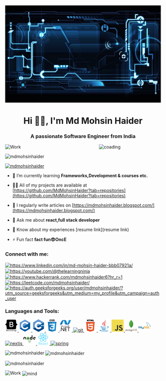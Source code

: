 ![logo](https://github.com/MdMohsinHaider/MdMohsinHaider/blob/main/fill.jpg)
<h1 align="center">Hi 👋🙂, I'm Md Mohsin Haider </h1>
<h3 align="center">A passionate Software Engineer from India </h3>

<img align="right" alt="coading" width="200" src="https://static.wikia.nocookie.net/vsbattles/images/5/58/Hacking.gif/revision/latest/scale-to-width-down/1200?cb=20150210152035">
<img align="" alt="Work" width="200" src="https://miro.medium.com/v2/resize:fit:1400/1*yw0TnheAGN-LPneDaTlaxw.gif">
<p align="left"> <img src="https://komarev.com/ghpvc/?username=mdmohsinhaider&label=Profile%20views&color=0e75b6&style=flat" alt="mdmohsinhaider" /> </p>

<p align="left"> <a href="https://github.com/ryo-ma/github-profile-trophy"><img src="https://github-profile-trophy.vercel.app/?username=mdmohsinhaider" alt="mdmohsinhaider" /></a> </p>

- 🌱 I’m currently learning **Frameworks,Development & courses etc.**

- 👨‍💻 All of my projects are available at [https://github.com/MdMohsinHaider?tab=repositories](https://github.com/MdMohsinHaider?tab=repositories)

- 📝 I regularly write articles on [https://mdmohsinhaider.blogspot.com/](https://mdmohsinhaider.blogspot.com/)

- 💬 Ask me about **react,full stack developer**

- 📄 Know about my experiences [resume link](resume link)

- ⚡ Fun fact **fact fun😎OncE**

<h3 align="left">Connect with me:</h3>
<p align="left">
<a href="https://linkedin.com/in/md-mohsin-haider-bbb07921a/" target="blank"><img align="center" src="https://raw.githubusercontent.com/rahuldkjain/github-profile-readme-generator/master/src/images/icons/Social/linked-in-alt.svg" alt="https://www.linkedin.com/in/md-mohsin-haider-bbb07921a/" height="30" width="40" /></a>
<a href="https://www.youtube.com/@thelearningninja" target="blank"><img align="center" src="https://raw.githubusercontent.com/rahuldkjain/github-profile-readme-generator/master/src/images/icons/Social/youtube.svg" alt="https://youtube.com/@thelearningninja" height="30" width="40" /></a>
<a href="https://www.hackerrank.com/mdmohsinhaider6?hr_r=1" target="blank"><img align="center" src="https://raw.githubusercontent.com/rahuldkjain/github-profile-readme-generator/master/src/images/icons/Social/hackerrank.svg" alt="https://www.hackerrank.com/mdmohsinhaider6?hr_r=1" height="30" width="40" /></a>
<a href="https://www.leetcode.com/mdmohsinhaider/" target="blank"><img align="center" src="https://raw.githubusercontent.com/rahuldkjain/github-profile-readme-generator/master/src/images/icons/Social/leet-code.svg" alt="https://leetcode.com/mdmohsinhaider/" height="30" width="40" /></a>
<a href="https://auth.geeksforgeeks.org/user/mdmohsinhaider/?utm_source=geeksforgeeks&utm_medium=my_profile&utm_campaign=auth_user" target="blank"><img align="center" src="https://raw.githubusercontent.com/rahuldkjain/github-profile-readme-generator/master/src/images/icons/Social/geeks-for-geeks.svg" alt="https://auth.geeksforgeeks.org/user/mdmohsinhaider/?utm_source=geeksforgeeks&utm_medium=my_profile&utm_campaign=auth_user" height="30" width="40" /></a>
</p>

<h3 align="left">Languages and Tools:</h3>
<p align="left"> <a href="https://getbootstrap.com" target="_blank" rel="noreferrer"> <img src="https://raw.githubusercontent.com/devicons/devicon/master/icons/bootstrap/bootstrap-plain-wordmark.svg" alt="bootstrap" width="40" height="40"/> </a> <a href="https://www.cprogramming.com/" target="_blank" rel="noreferrer"> <img src="https://raw.githubusercontent.com/devicons/devicon/master/icons/c/c-original.svg" alt="c" width="40" height="40"/> </a> <a href="https://www.w3schools.com/cpp/" target="_blank" rel="noreferrer"> <img src="https://raw.githubusercontent.com/devicons/devicon/master/icons/cplusplus/cplusplus-original.svg" alt="cplusplus" width="40" height="40"/> </a> <a href="https://www.w3schools.com/css/" target="_blank" rel="noreferrer"> <img src="https://raw.githubusercontent.com/devicons/devicon/master/icons/css3/css3-original-wordmark.svg" alt="css3" width="40" height="40"/> </a> <a href="https://dotnet.microsoft.com/" target="_blank" rel="noreferrer"> <img src="https://raw.githubusercontent.com/devicons/devicon/master/icons/dot-net/dot-net-original-wordmark.svg" alt="dotnet" width="40" height="40"/> </a> <a href="https://git-scm.com/" target="_blank" rel="noreferrer"> <img src="https://www.vectorlogo.zone/logos/git-scm/git-scm-icon.svg" alt="git" width="40" height="40"/> </a> <a href="https://www.w3.org/html/" target="_blank" rel="noreferrer"> <img src="https://raw.githubusercontent.com/devicons/devicon/master/icons/html5/html5-original-wordmark.svg" alt="html5" width="40" height="40"/> </a> <a href="https://www.java.com" target="_blank" rel="noreferrer"> <img src="https://raw.githubusercontent.com/devicons/devicon/master/icons/java/java-original.svg" alt="java" width="40" height="40"/> </a> <a href="https://developer.mozilla.org/en-US/docs/Web/JavaScript" target="_blank" rel="noreferrer"> <img src="https://raw.githubusercontent.com/devicons/devicon/master/icons/javascript/javascript-original.svg" alt="javascript" width="40" height="40"/> </a> <a href="https://www.mongodb.com/" target="_blank" rel="noreferrer"> <img src="https://raw.githubusercontent.com/devicons/devicon/master/icons/mongodb/mongodb-original-wordmark.svg" alt="mongodb" width="40" height="40"/> </a> <a href="https://www.mysql.com/" target="_blank" rel="noreferrer"> <img src="https://raw.githubusercontent.com/devicons/devicon/master/icons/mysql/mysql-original-wordmark.svg" alt="mysql" width="40" height="40"/> </a> <a href="https://nextjs.org/" target="_blank" rel="noreferrer"> <img src="https://cdn.worldvectorlogo.com/logos/nextjs-2.svg" alt="nextjs" width="40" height="40"/> </a> <a href="https://nodejs.org" target="_blank" rel="noreferrer"> <img src="https://raw.githubusercontent.com/devicons/devicon/master/icons/nodejs/nodejs-original-wordmark.svg" alt="nodejs" width="40" height="40"/> </a> <a href="https://reactjs.org/" target="_blank" rel="noreferrer"> <img src="https://raw.githubusercontent.com/devicons/devicon/master/icons/react/react-original-wordmark.svg" alt="react" width="40" height="40"/> </a> <a href="https://spring.io/" target="_blank" rel="noreferrer"> <img src="https://www.vectorlogo.zone/logos/springio/springio-icon.svg" alt="spring" width="40" height="40"/> </a> </p>

<p><img align="left" src="https://github-readme-stats.vercel.app/api/top-langs?username=mdmohsinhaider&show_icons=true&locale=en&layout=compact" alt="mdmohsinhaider" /></p>

<p>&nbsp;<img align="center" src="https://github-readme-stats.vercel.app/api?username=mdmohsinhaider&show_icons=true&locale=en" alt="mdmohsinhaider" /></p>

<p><img align="center" src="https://github-readme-streak-stats.herokuapp.com/?user=mdmohsinhaider&" alt="mdmohsinhaider" /></p>
<img align="" alt="Work" src="https://i.pinimg.com/originals/4a/45/68/4a4568629a894d006d264604e9b9ab6a.jpg">
<img align="center" alt="mind" width="fit-content" src="">
